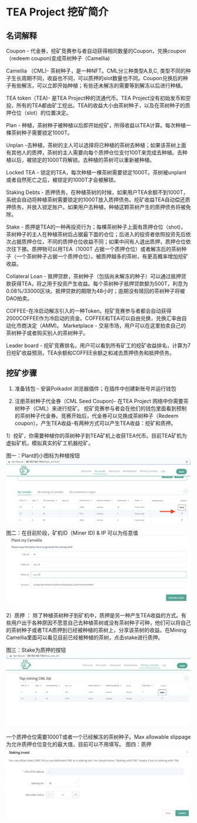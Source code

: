 # TEA Project 挖矿简介

## 名词解释

Coupon - 代金券，挖矿竞赛参与者自动获得相同数量的Coupon，兑换coupon（redeem coupon)变成茶树种子（Camellia)

Camellia （CML)- 茶树种子，是一种NFT。CML分三种类型A,B,C, 类型不同的种子生长周期不同，收益也不同，可以质押的slot数量也不同。Coupon兑换后的种子有些解冻，可以立即开始种植；有些还未解冻的需要等到解冻以后进行种植。

TEA token（TEA)- 是TEA Project种的流通代币。TEA Project没有初始发币和空投，所有的TEA都由矿工挖出。TEA的收益大小由茶树种子，以及在茶树种子的质押仓位（slot）的位置决定。

Plan - 种植，茶树种子被种植以后即开始挖矿，所得收益以TEA计算。每次种植一棵茶树种子需要锁定1000T。

Unplan -去种植，茶树的主人可以选择将已种植的茶树去种植；如果该茶树上面有其他人的质押，茶树的主人需要向每个质押仓位支付100T来完成去种植。去种植以后，被锁定的1000T将解锁。去种植的茶树可以重新被种植。

Locked TEA - 锁定的TEA，每次种植一棵茶树需要锁定1000T。茶树被unplant或者自然死亡之后，被锁定的1000T才会被解锁。

Staking Debts - 质押债务，在种植茶树的时候，如果用户TEA余额不到1000T，系统会自动将种植茶树需要锁定的1000T放入质押债务。挖矿收益TEA自动偿还质押债务，并放入锁定账户。如果用户去种植，种植这颗茶树产生的质押债务将被免除。

Stake - 质押是TEA的一种再投资行为；每棵茶树种子上面有质押仓位（shot)，茶树种子的主人在种植茶树后占据最下面的仓位；后进入的投资者依照投资先后依次占据质押仓位，不同的质押仓位收益不同；如果中间有人退出质押，质押仓位依次往下挪。质押物可以用TEA（1000T 占据一个质押仓位）或者解冻后的茶树种子（一个茶树种子占据一个质押仓位）。被质押越多的茶树，有更高概率增加挖矿收益。

Collateral Loan - 抵押贷款，茶树种子（包括尚未解冻的种子）可以通过抵押贷款获得TEA，将之用于投资产生收益。每个茶树种子抵押贷款额为500T，利息为0.08%/33000区块。抵押贷款的期限为48小时；逾期没有赎回的茶树种子将被DAO拍卖。

COFFEE-在冷启动解冻引入的一种Token。挖矿竞赛参与者都会自动获得2000COFFEE作为冷启动的资金。COFFEE和TEA可以自由兑换，兑换汇率由自动化市商决定（AMM)。
Marketplace - 交易市场，用户可以在这里拍卖自己的茶树种子或者购买别人的茶树种子。

Leader board - 挖矿竞赛排名，用户可以看到所有矿工的挖矿收益排名，计算为7日挖矿收益预测，TEA余额和COFFEE余额之和减去质押债务和抵押债务。

## 挖矿步骤

1. 准备钱包 - 安装Polkadot 浏览器插件；在插件中创建新账号并运行钱包

2. 注册茶树种子代金券（CML Seed Coupon)- 在TEA Project 网络中你需要茶树种子（CML）来进行挖矿。 挖矿竞赛参与者会在他们的钱包里面看到预制的茶树种子代金券。竞赛开始后，代金券可以兑换成茶树种子（Redeem coupon）。产生TEA收益-有两种方式可以产生TEA收益：挖矿和质押。

  1）挖矿，你需要种植你的茶树种子到TEA矿机上收获TEA代币。目前TEA矿机为虚拟矿机，模拟真实的矿工机器挖矿。

图一：Plant的小图标为种植按钮
![](../res/Try_the_demo/demo-mining-plant.png)

图二：在目前阶段，矿机ID（Miner ID) & IP 可以为任意值
![](../res/Try_the_demo/demo-mining-machine-details.png)

  2）质押 ： 除了种植茶树种子到矿机中，质押是另一种产生TEA收益的方式。有些用户出于各种原因不愿意自己去种植茶树或没有茶树种子可种，他们可以将自己的茶树种子或者TEA质押到已经被种植的茶树上，分享该茶树的收益。在Mining Camellia里面可以看见目前已经被种植的茶树，点击stake进行质押。

图三：Stake为质押的按钮
![](../res/Try_the_demo/demo-cml.png)

一个质押仓位需要1000T或者一个已经解冻的茶树种子。Max allowable slippage为允许质押仓位变化的最大值，目前可以不用填写。 
图四：质押
![](../res/Try_the_demo/demo-staking.png)


